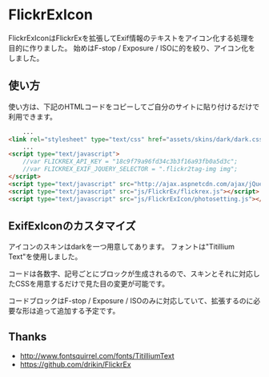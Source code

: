 FlickrExIcon
============

FlickrExIconはFlickrExを拡張してExif情報のテキストをアイコン化する処理を目的に作りました。
始めはF-stop / Exposure / ISOに的を絞り、アイコン化をしました。

## 使い方

使い方は、下記のHTMLコードをコピーしてご自分のサイトに貼り付けるだけで利用できます。

```HTML
    ...
<link rel="stylesheet" type="text/css" href="assets/skins/dark/dark.css">
    ...
<script type="text/javascript">
    //var FLICKREX_API_KEY = "18c9f79a96fd34c3b3f16a93fb0a5d3c";
    //var FLICKREX_EXIF_JQUERY_SELECTOR = ".flickr2tag-img img";
</script>
<script type="text/javascript" src="http://ajax.aspnetcdn.com/ajax/jQuery/jquery-1.7.2.min.js"></script>
<script type="text/javascript" src="js/FlickrEx/flickrex.js"></script>
<script type="text/javascript" src="js/FlickrExIcon/photosetting.js"></script>
```

## ExifExIconのカスタマイズ

アイコンのスキンはdarkを一つ用意してあります。
フォントは"Titillium Text"を使用しました。

コードは各数字、記号ごとにブロックが生成されるので、スキンとそれに対応したCSSを用意するだけで見た目の変更が可能です。

コードブロックはF-stop / Exposure / ISOのみに対応していて、拡張するのに必要な形は追って追加する予定です。

## Thanks

* http://www.fontsquirrel.com/fonts/TitilliumText
* https://github.com/drikin/FlickrEx
